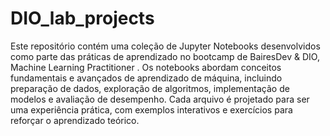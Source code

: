 # DIO_lab_projects

Este repositório contém uma coleção de Jupyter Notebooks desenvolvidos como parte das práticas de aprendizado no bootcamp de BairesDev & DIO, Machine Learning Practitioner .
Os notebooks abordam conceitos fundamentais e avançados de aprendizado de máquina, incluindo preparação de dados, exploração de algoritmos,
implementação de modelos e avaliação de desempenho. Cada arquivo é projetado para ser uma experiência prática,
com exemplos interativos e exercícios para reforçar o aprendizado teórico.

